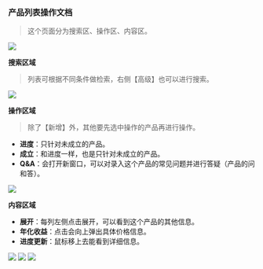 ﻿<link href="/css/erp_docs.css?v=@ViewBag.Version" rel="stylesheet" />

### 产品列表操作文档
>这个页面分为搜索区、操作区、内容区。
<img src="/docs/product/images/pro002.jpg" />

**搜索区域**
>列表可根据不同条件做检索，右侧【高级】也可以进行搜索。
<img src="/docs/product/images/pro001.jpg" />

**操作区域**
>除了【新增】外，其他要先选中操作的产品再进行操作。

- **进度**：只针对未成立的产品。
- **成立**：和进度一样，也是只针对未成立的产品。
- **Q&A**：会打开新窗口，可以对录入这个产品的常见问题并进行答疑（产品的问和答）。
<img src="/docs/product/images/pro003.jpg" />

**内容区域**
- **展开**：每列左侧点击展开，可以看到这个产品的其他信息。
- **年化收益**：点击会向上弹出具体价格信息。
- **进度更新**：鼠标移上去能看到详细信息。
<img src="/docs/product/images/pro004.jpg" />
<img src="/docs/product/images/pro005.jpg" />
<img src="/docs/product/images/pro006.jpg" />